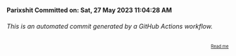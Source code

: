 **Parixshit Committed on: Sat, 27 May 2023 11:04:28 AM** <!-- 8360bfc0-be4e-493c-91c1-736e4977168a -->

###### This is an automated commit generated by a GitHub Actions workflow.

<div align="right"><sub><sup><a href="https://github.com/Parixshit/AutoCommit.git">Read me</a></sup></sub></div>
